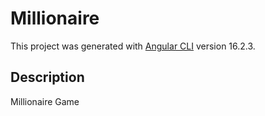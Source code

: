 # Millionaire

This project was generated with [Angular CLI](https://github.com/angular/angular-cli) version 16.2.3.

## Description
Millionaire Game
